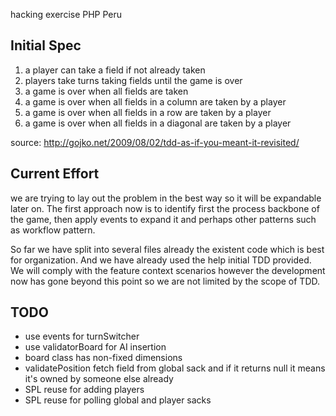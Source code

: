 hacking exercise PHP Peru

Initial Spec
------------

1. a player can take a field if not already taken
2. players take turns taking fields until the game is over
3. a game is over when all fields are taken
4. a game is over when all fields in a column are taken by a player
5. a game is over when all fields in a row are taken by a player
6. a game is over when all fields in a diagonal are taken by a player

source: http://gojko.net/2009/08/02/tdd-as-if-you-meant-it-revisited/

Current Effort
--------------
we are trying to lay out the problem in the best way so it will be
expandable later on. The first approach now is to identify first the
process backbone of the game, then apply events to expand it and
perhaps other patterns such as workflow pattern.

So far we have split into several files already the existent code
which is best for organization. And we have already used the help
initial TDD provided. We will comply with the feature context
scenarios however the development now has gone beyond this point
so we are not limited by the scope of TDD.

TODO
----

* use events for turnSwitcher
* use validatorBoard for AI insertion
* board class has non-fixed dimensions
* validatePosition
    fetch field from global sack and if it returns null it means it's owned by someone else already
* SPL reuse for adding players
* SPL reuse for polling global and player sacks